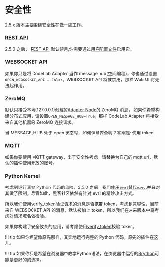 # 安全性

2.5.x 版本主要围绕安全性在做一些工作。

### [REST API](/dev_guide/REST-API/)

2.5.0 之后， [REST API](/dev_guide/REST-API/) 默认禁用,你需要通过[用户配置文件](/user_guide/settings/)启用它。

### WEBSOCKET API

如果你只是将 CodeLab Adapter 当作 message hub(空间编程)，你也通过设置`OPEN_WEBSOCKET_API = False`，WEBSOCKET API 将被禁用，那样 Web UI 将无法起作用。

### ZeroMQ

默认只接受本地(127.0.0.1)创建的[Adapter Node](/dev_guide/Adapter-Node/)的 ZeroMQ 消息， 如果你希望构建分布式应用，请设置`OPEN_MESSAGE_HUB=True`，那样 CodeLab Adapter 将接受来自其他机器的 ZeroMQ 连接请求。

当 MESSAGE_HUB 处于 open 状态时，如何保证安全呢？答案是: 使用 token.

### MQTT

如果你要使用 MQTT gateway，出于安全性考虑，请替换为自己的 mqtt uri，默认的插件使用开放的账号。

### Python Kernel

考虑到运行真实 Python 代码的风险，2.5.0 之后，我们[使用`eval`替代`exec`](https://github.com/CodeLabClub/codelab_adapter_extensions/blob/master/extensions_v2/extension_python_kernel.py#L52),并且对其做了限制，尽管如此，黑客社区依然有针对 eval 的精妙攻击方式。

所以我们使用[verify_token](https://github.com/CodeLabClub/codelab_adapter_extensions/blob/master/extensions_v2/extension_python_kernel.py#L39)验证请求的消息是否携带 token，考虑到兼容性，目前来自 WEBSOCKET API 的消息，默认被加上 token，所以我们在未来版本中将考虑对请求域名做检验。

如果你构建了安全攸关的应用，请考虑使用[verify_token](https://github.com/CodeLabClub/codelab_adapter_extensions/blob/master/extensions_v2/extension_python_kernel.py#L39)校验 token。

!!! tip
    如果你希望像原先那样，真实地运行完整的 Python 代码，原先的插件在[这儿](https://github.com/CodeLabClub/codelab_adapter_extensions/blob/master/extensions_v2/extension_python_kernel_exec.py)。

!!! tip
    如果你只是希望在浏览器中教学Python语法，在浏览器中运行的[Brython](https://brython.info/)可能是更好的的选择。